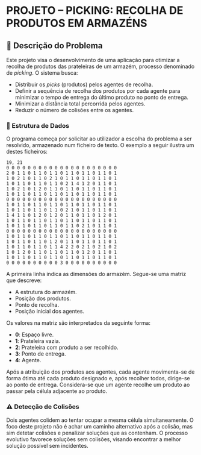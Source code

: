 # PROJETO – PICKING: RECOLHA DE PRODUTOS EM ARMAZÉNS

## 📜 Descrição do Problema

Este projeto visa o desenvolvimento de uma aplicação para otimizar a recolha de produtos das prateleiras de um armazém, processo denominado de _picking_. O sistema busca:

- Distribuir os _picks_ (produtos) pelos agentes de recolha.
- Definir a sequência de recolha dos produtos por cada agente para minimizar o tempo de entrega do último produto no ponto de entrega.
- Minimizar a distância total percorrida pelos agentes.
- Reduzir o número de colisões entre os agentes.

### 📄 Estrutura de Dados

O programa começa por solicitar ao utilizador a escolha do problema a ser resolvido, armazenado num ficheiro de texto. O exemplo a seguir ilustra um destes ficheiros:

    19, 21
    0 0 0 0 0 0 0 0 0 0 0 0 0 0 0 0 0 0 0 0 0
    2 0 1 1 0 1 1 0 1 1 0 1 1 0 1 1 0 1 1 0 1
    1 0 2 1 0 1 1 0 2 1 0 1 1 0 1 1 0 1 1 0 1
    1 0 1 1 0 1 1 0 1 1 0 2 1 4 1 2 0 1 1 0 1
    1 0 2 1 0 1 2 0 1 1 0 1 1 0 1 1 0 1 1 0 1
    1 0 1 1 0 1 1 0 1 1 0 1 1 0 1 1 0 1 1 0 1
    0 0 0 0 0 0 0 0 0 0 0 0 0 0 0 0 0 0 0 0 0
    1 0 1 1 0 1 1 0 1 1 0 1 1 0 1 1 0 1 1 0 1
    1 0 1 1 0 1 1 0 1 1 0 2 1 0 1 1 0 1 1 0 1
    1 4 1 1 0 1 2 0 1 2 0 1 1 0 1 1 0 1 2 0 1
    1 0 1 1 0 1 1 0 1 1 0 1 1 0 1 1 0 1 1 0 1
    1 0 1 1 0 1 1 0 1 1 0 1 1 0 2 1 0 1 1 0 1
    0 0 0 0 0 0 0 0 0 0 0 0 0 0 0 0 0 0 0 0 0
    1 0 1 1 0 1 1 0 1 1 0 1 1 0 1 1 0 1 1 0 1
    1 0 1 1 0 1 1 0 1 2 0 1 1 0 1 1 0 1 1 0 1
    1 0 1 1 0 1 1 0 1 1 4 2 2 0 2 1 0 2 1 0 2
    1 0 1 2 0 1 1 0 1 1 0 1 1 0 1 2 0 1 1 0 1
    1 0 1 1 0 1 1 0 1 1 0 1 1 0 1 1 0 1 1 0 1
    0 0 0 0 0 0 0 0 0 0 3 0 0 0 0 0 0 0 0 0 0


A primeira linha indica as dimensões do armazém. Segue-se uma matriz que descreve:

- A estrutura do armazém.
- Posição dos produtos.
- Ponto de recolha.
- Posição inicial dos agentes.

Os valores na matriz são interpretados da seguinte forma:
- **0**: Espaço livre.
- **1**: Prateleira vazia.
- **2**: Prateleira com produto a ser recolhido.
- **3**: Ponto de entrega.
- **4**: Agente.

Após a atribuição dos produtos aos agentes, cada agente movimenta-se de forma ótima até cada produto designado e, após recolher todos, dirige-se ao ponto de entrega. Considera-se que um agente recolhe um produto ao passar pela célula adjacente ao produto.

### ⚠️ Detecção de Colisões

Dois agentes colidem ao tentar ocupar a mesma célula simultaneamente. O foco deste projeto não é achar um caminho alternativo após a colisão, mas sim detetar colisões e penalizar soluções que as contenham. O processo evolutivo favorece soluções sem colisões, visando encontrar a melhor solução possível sem incidentes.

